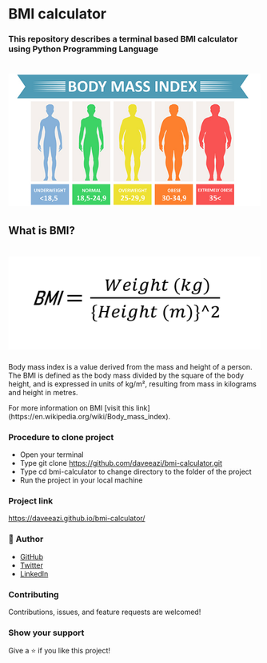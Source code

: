 # BMI calculator

### This repository describes a terminal based BMI calculator using Python Programming Language

<p>

<h1> <img src="images/bmi.jpg")> </h1>

## What is BMI?

<h1 align="center"> <img src="images/formula.png")> </h1>

Body mass index is a value derived from the mass and height of a person. The BMI is defined as the body mass divided by the square of the body height, and is expressed in units of kg/m², resulting from mass in kilograms and height in metres.

<p>
For more information on BMI [visit this link](https://en.wikipedia.org/wiki/Body_mass_index).

### Procedure to clone project

- Open your terminal
- Type git clone https://github.com/daveeazi/bmi-calculator.git
- Type cd bmi-calculator to change directory to the folder of the project
- Run the project in your local machine

### Project link

https://daveeazi.github.io/bmi-calculator/

### 👤 **Author**

- [GitHub](https://github.com/daveeazi)
- [Twitter](https://twitter.com/iamdaveeazi)
- [LinkedIn](https://www.linkedin.com/in/david-atat/)

### Contributing

Contributions, issues, and feature requests are welcomed!

### Show your support

Give a ⭐️ if you like this project!
